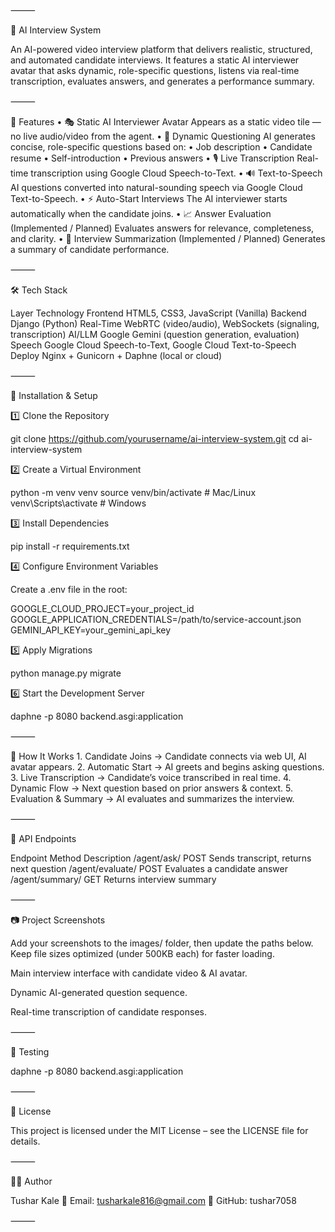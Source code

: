 

⸻

🎯 AI Interview System

An AI-powered video interview platform that delivers realistic, structured, and automated candidate interviews.
It features a static AI interviewer avatar that asks dynamic, role-specific questions, listens via real-time transcription, evaluates answers, and generates a performance summary.

⸻

📌 Features
	•	🎭 Static AI Interviewer Avatar
Appears as a static video tile — no live audio/video from the agent.
	•	🧠 Dynamic Questioning
AI generates concise, role-specific questions based on:
	•	Job description
	•	Candidate resume
	•	Self-introduction
	•	Previous answers
	•	🎙 Live Transcription
Real-time transcription using Google Cloud Speech-to-Text.
	•	🔊 Text-to-Speech
AI questions converted into natural-sounding speech via Google Cloud Text-to-Speech.
	•	⚡ Auto-Start Interviews
The AI interviewer starts automatically when the candidate joins.
	•	📈 Answer Evaluation (Implemented / Planned)
Evaluates answers for relevance, completeness, and clarity.
	•	📝 Interview Summarization (Implemented / Planned)
Generates a summary of candidate performance.

⸻

🛠 Tech Stack

Layer	Technology
Frontend	HTML5, CSS3, JavaScript (Vanilla)
Backend	Django (Python)
Real-Time	WebRTC (video/audio), WebSockets (signaling, transcription)
AI/LLM	Google Gemini (question generation, evaluation)
Speech	Google Cloud Speech-to-Text, Google Cloud Text-to-Speech
Deploy	Nginx + Gunicorn + Daphne (local or cloud)


⸻

🚀 Installation & Setup

1️⃣ Clone the Repository

git clone https://github.com/yourusername/ai-interview-system.git
cd ai-interview-system

2️⃣ Create a Virtual Environment

python -m venv venv
source venv/bin/activate   # Mac/Linux
venv\Scripts\activate      # Windows

3️⃣ Install Dependencies

pip install -r requirements.txt

4️⃣ Configure Environment Variables

Create a .env file in the root:

GOOGLE_CLOUD_PROJECT=your_project_id
GOOGLE_APPLICATION_CREDENTIALS=/path/to/service-account.json
GEMINI_API_KEY=your_gemini_api_key

5️⃣ Apply Migrations

python manage.py migrate

6️⃣ Start the Development Server

daphne -p 8080 backend.asgi:application


⸻

📡 How It Works
	1.	Candidate Joins → Candidate connects via web UI, AI avatar appears.
	2.	Automatic Start → AI greets and begins asking questions.
	3.	Live Transcription → Candidate’s voice transcribed in real time.
	4.	Dynamic Flow → Next question based on prior answers & context.
	5.	Evaluation & Summary → AI evaluates and summarizes the interview.

⸻

🧩 API Endpoints

Endpoint	Method	Description
/agent/ask/	POST	Sends transcript, returns next question
/agent/evaluate/	POST	Evaluates a candidate answer
/agent/summary/	GET	Returns interview summary


⸻

📷 Project Screenshots

Add your screenshots to the images/ folder, then update the paths below.
Keep file sizes optimized (under 500KB each) for faster loading.

Main interview interface with candidate video & AI avatar.

Dynamic AI-generated question sequence.

Real-time transcription of candidate responses.

⸻

🧪 Testing

daphne -p 8080 backend.asgi:application


⸻

📜 License

This project is licensed under the MIT License – see the LICENSE file for details.

⸻

👨‍💻 Author

Tushar Kale
📧 Email: tusharkale816@gmail.com
🔗 GitHub: tushar7058

⸻

